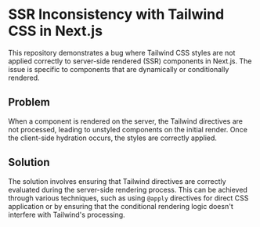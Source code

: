 # SSR Inconsistency with Tailwind CSS in Next.js
This repository demonstrates a bug where Tailwind CSS styles are not applied correctly to server-side rendered (SSR) components in Next.js. The issue is specific to components that are dynamically or conditionally rendered.

## Problem
When a component is rendered on the server, the Tailwind directives are not processed, leading to unstyled components on the initial render. Once the client-side hydration occurs, the styles are correctly applied.

## Solution
The solution involves ensuring that Tailwind directives are correctly evaluated during the server-side rendering process. This can be achieved through various techniques, such as using `@apply` directives for direct CSS application or by ensuring that the conditional rendering logic doesn't interfere with Tailwind's processing.